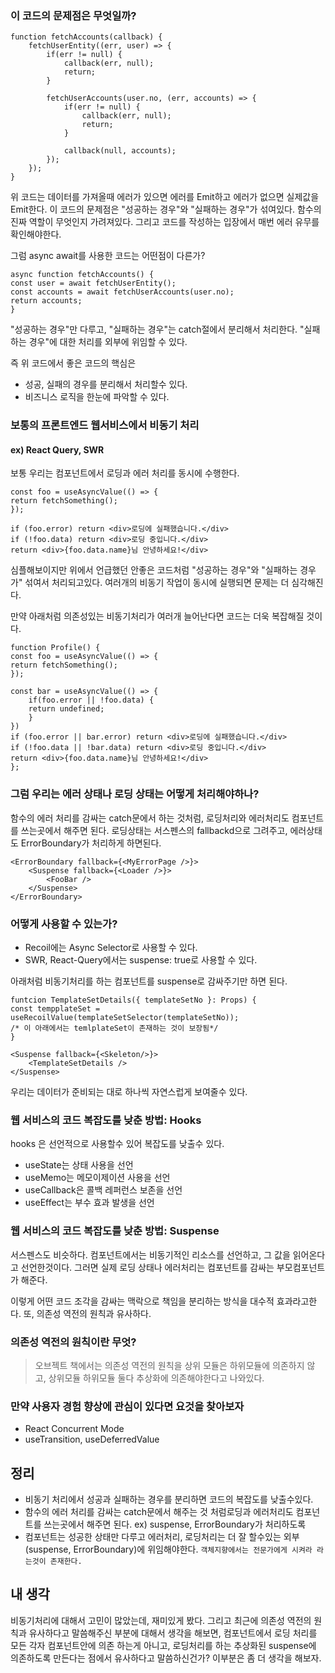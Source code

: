 


### 이 코드의 문제점은 무엇일까?
```tsx
function fetchAccounts(callback) {
	fetchUserEntity((err, user) => {
		if(err != null) {
			callback(err, null);
			return;
		}

		fetchUserAccounts(user.no, (err, accounts) => {
			if(err != null) {
				callback(err, null);
				return;
			}

			callback(null, accounts);
		});
	});
}
```
위 코드는 데이터를 가져올때 에러가 있으면 에러를 Emit하고 에러가 없으면 실제값을 Emit한다. 이 코드의 문제점은 "성공하는 경우"와 "실패하는 경우"가 섞여있다. 함수의 진짜 역할이 무엇인지 가려져있다. 그리고 코드를 작성하는 입장에서 매번 에러 유무를 확인해야한다.

그럼 async await를 사용한 코드는 어떤점이 다른가? 
```tsx
async function fetchAccounts() {
const user = await fetchUserEntity();
const accounts = await fetchUserAccounts(user.no);
return accounts;
}
```
"성공하는 경우"만 다루고, "실패하는 경우"는 catch절에서 분리해서 처리한다. "실패하는 경우"에 대한 처리를 외부에 위임할 수 있다. 

즉 위 코드에서 좋은 코드의 핵심은 
- 성공, 실패의 경우를 분리해서 처리할수 있다.
- 비즈니스 로직을 한눈에 파악할 수 있다.


### 보통의 프론트엔드 웹서비스에서 비동기 처리

#### ex) React Query, SWR
보통 우리는 컴포넌트에서 로딩과 에러 처리를 동시에 수행한다.
```tsx
const foo = useAsyncValue(() => {
return fetchSomething();
});

if (foo.error) return <div>로딩에 실패했습니다.</div>
if (!foo.data) return <div>로딩 중입니다.</div>
return <div>{foo.data.name}님 안녕하세요!</div>
```
심플해보이지만 위에서 언급했던 안좋은 코드처럼 "성공하는 경우"와 "실패하는 경우가" 섞여서 처리되고있다. 여러개의 비동기 작업이 동시에 실행되면 문제는 더 심각해진다.

만약 아래처럼 의존성있는 비동기처리가 여러개 늘어난다면 코드는 더욱 복잡해질 것이다.

```tsx
function Profile() {
const foo = useAsyncValue(() => {
return fetchSomething();
});

const bar = useAsyncValue(() => {
	if(foo.error || !foo.data) {
	return undefined;
	}
})
if (foo.error || bar.error) return <div>로딩에 실패했습니다.</div>
if (!foo.data || !bar.data) return <div>로딩 중입니다.</div>
return <div>{foo.data.name}님 안녕하세요!</div>
};
```

### 그럼 우리는 에러 상태나 로딩 상태는 어떻게 처리해야하나? 
함수의 에러 처리를 감싸는 catch문에서 하는 것처럼, 로딩처리와 에러처리도 컴포넌트를 쓰는곳에서 해주면 된다. 로딩상태는 서스펜스의 fallbackd으로 그려주고, 에러상태도 ErrorBoundary가 처리하게 하면된다.

```tsx
<ErrorBoundary fallback={<MyErrorPage />}>
	<Suspense fallback={<Loader />}>
		<FooBar />
	</Suspense>
</ErrorBoundary>
```

### 어떻게 사용할 수 있는가?
- Recoil에는 Async Selector로 사용할 수 있다.
- SWR, React-Query에서는 suspense: true로 사용할 수 있다.


아래처럼 비동기처리를 하는 컴포넌트를 suspense로 감싸주기만 하면 된다.
```tsx
funtcion TemplateSetDetails({ templateSetNo }: Props) {
const tempplateSet = useRecoilValue(templateSetSelector(templateSetNo));
/* 이 아래에서는 temlplateSet이 존재하는 것이 보장됨*/
}

<Suspense fallback={<Skeleton/>}>
	<TemplateSetDetails />
</Suspense>
```

우리는 데이터가 준비되는 대로 하나씩 자연스럽게 보여줄수 있다.


### 웹 서비스의 코드 복잡도를 낮춘 방법: Hooks

hooks 은 선언적으로 사용할수 있어 복잡도를 낮출수 있다.

- useState는 상태 사용을 선언
- useMemo는 메모이제이션 사용을 선언
- useCallback은 콜백 레퍼런스 보존을 선언
- useEffect는 부수 효과 발생을 선언



### 웹 서비스의 코드 복잡도를 낮춘 방법: Suspense

서스펜스도 비슷하다. 컴포넌트에서는 비동기적인 리소스를 선언하고, 그 값을 읽어온다고 선언한것이다. 그러면 실제 로딩 상태나 에러처리는 컴포넌트를 감싸는 부모컴포넌트가 해준다.

이렇게 어떤 코드 조각을 감싸는 맥락으로 책임을 분리하는 방식을 대수적 효과라고한다. 또, 의존성 역전의 원칙과 유사하다. 

### 의존성 역전의 원칙이란 무엇?

> 오브젝트 책에서는 의존성 역전의 원칙을 상위 모듈은 하위모듈에 의존하지 않고, 상위모듈 하위모듈 둘다 추상화에 의존해야한다고 나와있다.

### 만약 사용자 경험 향상에 관심이 있다면 요것을  찾아보자

- React Concurrent Mode
- useTransition, useDeferredValue

## 정리

- 비동기 처리에서 성공과 실패하는 경우를 분리하면 코드의 복잡도를 낮출수있다.
- 함수의 에러 처리를 감싸는 catch문에서 해주는 것 처럼로딩과 에러처리도 컴포넌트를 쓰는곳에서 해주면 된다. ex) suspense, ErrorBoundary가 처리하도록
- 컴포넌트는 성공한 상태만 다루고 에러처리, 로딩처리는 더 잘 할수있는 외부(suspense, ErrorBoundary)에 위임해야한다. `객체지향에서는 전문가에게 시켜라 라는것이 존재한다.`

## 내 생각

비동기처리에 대해서 고민이 많았는데, 재미있게 봤다. 그리고 최근에 의존성 역전의 원칙과 유사하다고 말씀해주신 부분에 대해서 생각을 해보면, 컴포넌트에서 로딩 처리를 모든 각자 컴포넌트안에 의존 하는게 아니고,  로딩처리를 하는 추상화된 suspense에 의존하도록 만든다는 점에서 유사하다고 말씀하신건가? 이부분은 좀 더 생각을 해보자.
